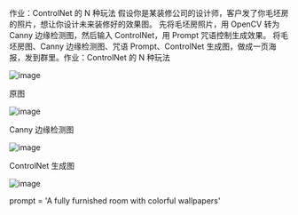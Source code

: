 作业：ControlNet 的 N 种玩法
假设你是某装修公司的设计师，客户发了你毛坯房的照片，想让你设计未来装修好的效果图。
先将毛坯房照片，用 OpenCV 转为 Canny 边缘检测图，然后输入 ControlNet，用 Prompt 咒语控制生成效果。
将毛坯房图、Canny 边缘检测图、咒语 Prompt、ControlNet 生成图，做成一页海报，发到群里。作业：ControlNet 的 N 种玩法




![image](https://github.com/MAMOB/OpenMMLabCamp-MAMBO/assets/42363751/ead49fcd-bef4-4575-a1ab-893ac6a8eba5)

原图

![image](https://github.com/MAMOB/OpenMMLabCamp-MAMBO/assets/42363751/c490b5a5-409f-4cc5-a2ab-fc3d82ec51be)


Canny 边缘检测图

![image](https://github.com/MAMOB/OpenMMLabCamp-MAMBO/assets/42363751/309b4241-3d54-4a14-8f6f-896083def063)

ControlNet 生成图

![image](https://github.com/MAMOB/OpenMMLabCamp-MAMBO/assets/42363751/096d96ff-adf1-4cbd-bc7a-02c6c435fae0)

prompt = 'A fully furnished room with colorful wallpapers'










